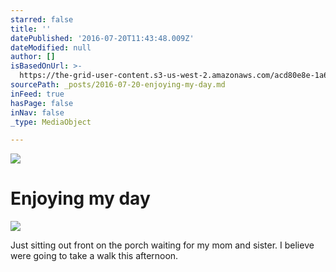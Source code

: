 ```yaml
---
starred: false
title: ''
datePublished: '2016-07-20T11:43:48.009Z'
dateModified: null
author: []
isBasedOnUrl: >-
  https://the-grid-user-content.s3-us-west-2.amazonaws.com/acd80e8e-1a6f-4194-bd0a-b226f0e2aea9.jpg
sourcePath: _posts/2016-07-20-enjoying-my-day.md
inFeed: true
hasPage: false
inNav: false
_type: MediaObject

---
```

![](https://the-grid-user-content.s3-us-west-2.amazonaws.com/acd80e8e-1a6f-4194-bd0a-b226f0e2aea9.jpg)

# Enjoying my day
![](https://the-grid-user-content.s3-us-west-2.amazonaws.com/e6b43860-6023-49bb-aa82-17248855cd79.jpg)

Just sitting out front on the porch waiting for my mom and sister. I believe were going to take a walk this afternoon.